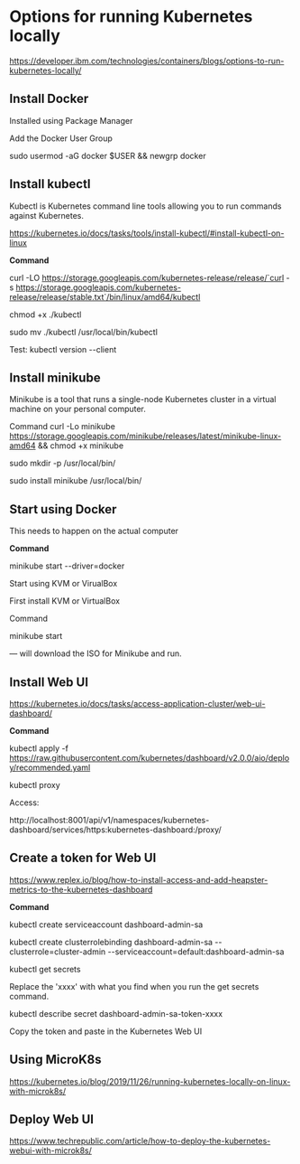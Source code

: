 # Options for running Kubernetes locally

https://developer.ibm.com/technologies/containers/blogs/options-to-run-kubernetes-locally/

## Install Docker

Installed using Package Manager

Add the Docker User Group

sudo usermod -aG docker $USER && newgrp docker


## Install kubectl

Kubectl is Kubernetes command line tools allowing you to run commands against Kubernetes. 

https://kubernetes.io/docs/tasks/tools/install-kubectl/#install-kubectl-on-linux

**Command**

curl -LO https://storage.googleapis.com/kubernetes-release/release/`curl -s https://storage.googleapis.com/kubernetes-release/release/stable.txt`/bin/linux/amd64/kubectl

chmod +x ./kubectl

sudo mv ./kubectl /usr/local/bin/kubectl

Test: kubectl version --client



## Install minikube

Minikube is a tool that runs a single-node Kubernetes cluster in a virtual machine on your personal computer.

Command
curl -Lo minikube https://storage.googleapis.com/minikube/releases/latest/minikube-linux-amd64 && chmod +x minikube

sudo mkdir -p /usr/local/bin/

sudo install minikube /usr/local/bin/


## Start using Docker

This needs to happen on the actual computer

**Command**

minikube start --driver=docker

Start using KVM or VirualBox

First install KVM or VirtualBox

Command

minikube start

— will download the ISO for Minikube and run. 


## Install Web UI

https://kubernetes.io/docs/tasks/access-application-cluster/web-ui-dashboard/

**Command**

kubectl apply -f https://raw.githubusercontent.com/kubernetes/dashboard/v2.0.0/aio/deploy/recommended.yaml

kubectl proxy

Access:

http://localhost:8001/api/v1/namespaces/kubernetes-dashboard/services/https:kubernetes-dashboard:/proxy/

## Create a token for Web UI

https://www.replex.io/blog/how-to-install-access-and-add-heapster-metrics-to-the-kubernetes-dashboard

**Command**

kubectl create serviceaccount dashboard-admin-sa

kubectl create clusterrolebinding dashboard-admin-sa --clusterrole=cluster-admin --serviceaccount=default:dashboard-admin-sa

kubectl get secrets

Replace the 'xxxx' with what you find when you run the get secrets command. 

kubectl describe secret dashboard-admin-sa-token-xxxx

Copy the token and paste in the Kubernetes Web UI



## Using MicroK8s

https://kubernetes.io/blog/2019/11/26/running-kubernetes-locally-on-linux-with-microk8s/



## Deploy Web UI

https://www.techrepublic.com/article/how-to-deploy-the-kubernetes-webui-with-microk8s/


